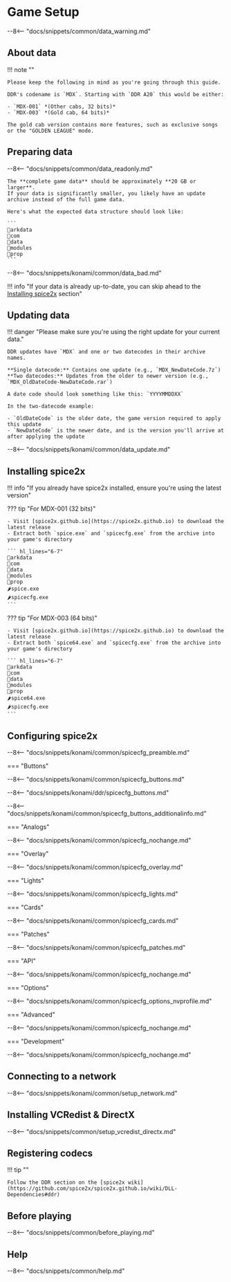 # Game Setup

--8<-- "docs/snippets/common/data_warning.md"

## About data

!!! note ""

    Please keep the following in mind as you're going through this guide.  

    DDR's codename is `MDX`. Starting with `DDR A20` this would be either:

    - `MDX-001` *(Other cabs, 32 bits)*
    - `MDX-003` *(Gold cab, 64 bits)*

    The gold cab version contains more features, such as exclusive songs or the "GOLDEN LEAGUE" mode.

## Preparing data

--8<-- "docs/snippets/common/data_readonly.md"

    The **complete game data** should be approximately **20 GB or larger**.  
    If your data is significantly smaller, you likely have an update archive instead of the full game data.

    Here's what the expected data structure should look like: 

    ```
    📂arkdata
    📂com
    📂data
    📂modules
    📂prop
    ```

--8<-- "docs/snippets/konami/common/data_bad.md"

!!! info "If your data is already up-to-date, you can skip ahead to the [Installing spice2x](#installing-spice2x) section"

## Updating data

!!! danger "Please make sure you're using the right update for your current data."

    DDR updates have `MDX` and one or two datecodes in their archive names.

    **Single datecode:** Contains one update (e.g., `MDX_NewDateCode.7z`)  
    **Two datecodes:** Updates from the older to newer version (e.g., `MDX_OldDateCode-NewDateCode.rar`)

    A date code should look something like this: `YYYYMMDDXX`

    In the two-datecode example:

    - `OldDateCode` is the older date, the game version required to apply this update
    - `NewDateCode` is the newer date, and is the version you'll arrive at after applying the update

--8<-- "docs/snippets/konami/common/data_update.md"

## Installing spice2x

!!! info "If you already have spice2x installed, ensure you're using the latest version"

??? tip "For MDX-001 (32 bits)"

    - Visit [spice2x.github.io](https://spice2x.github.io) to download the latest release
    - Extract both `spice.exe` and `spicecfg.exe` from the archive into your game's directory
  
    ``` hl_lines="6-7"
    📂arkdata
    📂com
    📂data
    📂modules
    📂prop
    🌶️spice.exe
    🌶️spicecfg.exe
    ```

??? tip "For MDX-003 (64 bits)"

    - Visit [spice2x.github.io](https://spice2x.github.io) to download the latest release
    - Extract both `spice64.exe` and `spicecfg.exe` from the archive into your game's directory
  
    ``` hl_lines="6-7"
    📂arkdata
    📂com
    📂data
    📂modules
    📂prop
    🌶️spice64.exe
    🌶️spicecfg.exe
    ```

## Configuring spice2x

--8<-- "docs/snippets/konami/common/spicecfg_preamble.md"

=== "Buttons"

--8<-- "docs/snippets/konami/common/spicecfg_buttons.md"

--8<-- "docs/snippets/konami/ddr/spicecfg_buttons.md"

--8<-- "docs/snippets/konami/common/spicecfg_buttons_additionalinfo.md"
  
=== "Analogs"

--8<-- "docs/snippets/konami/common/spicecfg_nochange.md"

=== "Overlay"

--8<-- "docs/snippets/konami/common/spicecfg_overlay.md"

=== "Lights"

--8<-- "docs/snippets/konami/common/spicecfg_lights.md"

=== "Cards"

--8<-- "docs/snippets/konami/common/spicecfg_cards.md"

=== "Patches"

--8<-- "docs/snippets/konami/common/spicecfg_patches.md"

=== "API"

--8<-- "docs/snippets/konami/common/spicecfg_nochange.md"

=== "Options"

--8<-- "docs/snippets/konami/common/spicecfg_options_nvprofile.md"

=== "Advanced"

--8<-- "docs/snippets/konami/common/spicecfg_nochange.md"

=== "Development"

--8<-- "docs/snippets/konami/common/spicecfg_nochange.md"

## Connecting to a network

--8<-- "docs/snippets/konami/common/setup_network.md"

## Installing VCRedist & DirectX

--8<-- "docs/snippets/common/setup_vcredist_directx.md"

## Registering codecs

!!! tip ""

    Follow the DDR section on the [spice2x wiki](https://github.com/spice2x/spice2x.github.io/wiki/DLL-Dependencies#ddr)

## Before playing

--8<-- "docs/snippets/common/before_playing.md"

## Help

--8<-- "docs/snippets/common/help.md"